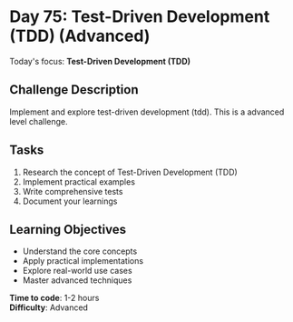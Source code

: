 # Day 75: Test-Driven Development (TDD) (Advanced)

Today's focus: **Test-Driven Development (TDD)**

## Challenge Description
Implement and explore test-driven development (tdd). This is a advanced level challenge.

## Tasks
1. Research the concept of Test-Driven Development (TDD)
2. Implement practical examples
3. Write comprehensive tests
4. Document your learnings

## Learning Objectives
- Understand the core concepts
- Apply practical implementations
- Explore real-world use cases
- Master advanced techniques

**Time to code**: 1-2 hours  
**Difficulty**: Advanced